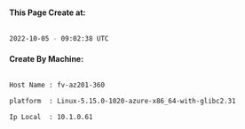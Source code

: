 
   
#### This Page Create at:

```bash

2022-10-05 - 09:02:38 UTC

```

#### Create By Machine:

```bash

Host Name : fv-az201-360

platform  : Linux-5.15.0-1020-azure-x86_64-with-glibc2.31

Ip Local  : 10.1.0.61

```

